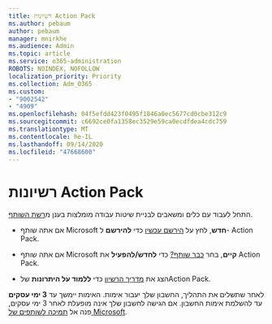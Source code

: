 ```yaml
---
title: רשיונות Action Pack
ms.author: pebaum
author: pebaum
manager: mnirkhe
ms.audience: Admin
ms.topic: article
ms.service: o365-administration
ROBOTS: NOINDEX, NOFOLLOW
localization_priority: Priority
ms.collection: Adm_O365
ms.custom:
- "9002542"
- "4909"
ms.openlocfilehash: 04f5efdd423f0495f1846a0ec5677cd0cbe312c9
ms.sourcegitcommit: c6692ce0fa1358ec3529e59ca0ecdfdea4cdc759
ms.translationtype: MT
ms.contentlocale: he-IL
ms.lasthandoff: 09/14/2020
ms.locfileid: "47668600"
---
```

# <a name="action-pack-licenses"></a>רשיונות Action Pack

התחל לעבוד עם כלים ומשאבים לבניית שיטות עבודה מומלצות בענן מ[רשת השותף](https://aka.ms/MPNActionPack).

- אם אתה שותף Microsoft **חדש**, לחץ על [הירשם עכשיו](https://aka.ms/MPNActionPackNew) כדי **להירשם** ל- Action Pack.

- אם אתה שותף Microsoft **קיים**, בחר [כבר שותף?](https://aka.ms/MPNActionPackExisting) כדי **לחדש/להפעיל** את Action Pack. 

- הצג את [מדריך הרשיון](https://aka.ms/MPNActionPackGuide) כדי **ללמוד על היתרונות** שלAction Pack. 

לאחר שתשלים את התהליך, החשבון שלך יעבור אימות. האימות יימשך עד **3 ימי עסקים** עד להשלמת אימות החשבון. אם הגישה לחשבון שלך אינה מופעלת לאחר 3 ימי עסקים, פנה אל [תמיכה לשותפים של Microsoft](https://aka.ms/MPNActionPackSupport). 
